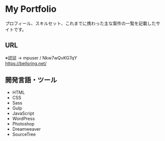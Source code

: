 # My Portfolio
プロフィール、スキルセット、これまでに携わった主な案件の一覧を記載したサイトです。

## URL
※認証 → mpuser / Nkw7wQvKG7qY<br>
https://bellsring.net/

## 開発言語・ツール
- HTML
- CSS
- Sass
- Gulp
- JavaScript
- WordPress
- Photoshop
- Dreamweaver
- SourceTree
